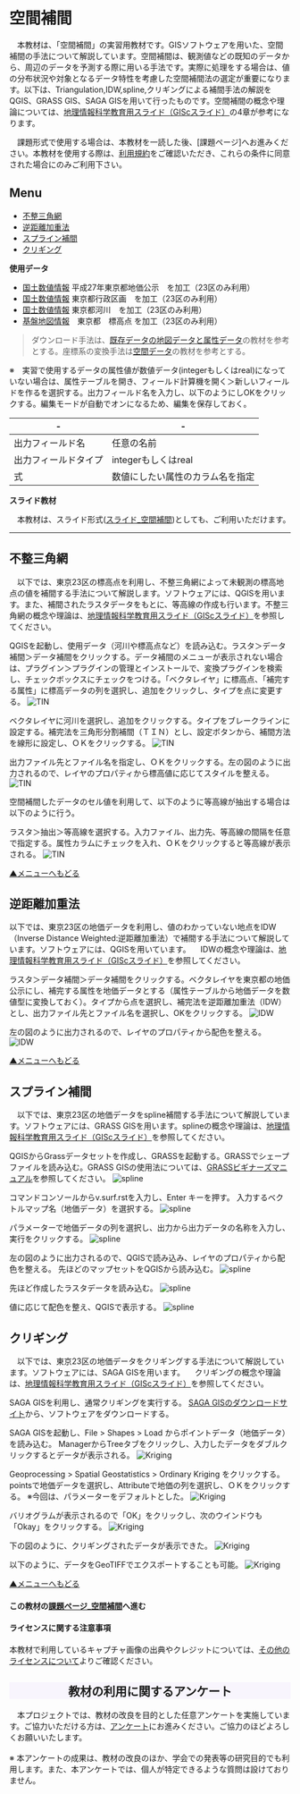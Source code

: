 # 空間補間
　本教材は、「空間補間」の実習用教材です。GISソフトウェアを用いた、空間補間の手法について解説しています。空間補間は、観測値などの既知のデータから、周辺のデータを予測する際に用いる手法です。実際に処理をする場合は、値の分布状況や対象となるデータ特性を考慮した空間補間法の選定が重要になります。以下は、Triangulation,IDW,spline,クリギングによる補間手法の解説をQGIS、GRASS GIS、SAGA GISを用いて行ったものです。空間補間の概念や理論については、[地理情報科学教育用スライド（GIScスライド）]の4章が参考になります。

　課題形式で使用する場合は、本教材を一読した後、[課題ページ]へお進みください。本教材を使用する際は、[利用規約]をご確認いただき、これらの条件に同意された場合にのみご利用下さい。

[地理情報科学教育用スライド（GIScスライド）]:http://curricula.csis.u-tokyo.ac.jp/slide/4.html

**Menu**
------
* [不整三角網](#不整三角網)
* [逆距離加重法](#逆距離加重法)
* [スプライン補間](#スプライン補間)
* [クリギング](#クリギング)

**使用データ**

* [国土数値情報] 平成27年東京都地価公示　を加工（23区のみ利用）
* [国土数値情報] 東京都行政区画　を加工（23区のみ利用）
* [国土数値情報] 東京都河川　を加工（23区のみ利用）
* [基盤地図情報]　東京都　標高点 を加工（23区のみ利用）

>ダウンロード手法は、[既存データの地図データと属性データ]の教材を参考とする。座標系の変換手法は[空間データ]の教材を参考とする。

※　実習で使用するデータの属性値が数値データ(integerもしくはreal)になっていない場合は、属性テーブルを開き、フィールド計算機を開く＞新しいフィールドを作るを選択する。出力フィールド名を入力し、以下のようにしOKをクリックする。編集モードが自動でオンになるため、編集を保存しておく。

|-|-|
|---|---|
|出力フィールド名|任意の名前|
|出力フィールドタイプ|integerもしくはreal|
|式|数値にしたい属性のカラム名を指定|

**スライド教材**

　本教材は、スライド形式([スライド_空間補間])としても、ご利用いただけます。

----------

## 不整三角網
　以下では、東京23区の標高点を利用し、不整三角網によって未観測の標高地点の値を補間する手法について解説します。ソフトウェアには、QGISを用います。また、補間されたラスタデータをもとに、等高線の作成も行います。不整三角網の概念や理論は、[地理情報科学教育用スライド（GIScスライド）]を参照してください。

QGISを起動し、使用データ（河川や標高点など）を読み込む。ラスタ＞データ補間＞データ補間をクリックする。データ補間のメニューが表示されない場合は、プラグイン＞プラグインの管理とインストールで、変換プラグインを検索し、チェックボックスにチェックをつける。「ベクタレイヤ」に標高点、「補完する属性」に標高データの列を選択し、追加をクリックし、タイプを点に変更する。
![TIN](./pic_qgis2_8/18pic_1.png)


ベクタレイヤに河川を選択し、追加をクリックする。タイプをブレークラインに設定する。補完法を三角形分割補間（ＴＩＮ）とし、設定ボタンから、補間方法を線形に設定し、ＯＫをクリックする。
![TIN](./pic_qgis2_8/18pic_2.png)


出力ファイル先とファイル名を指定し、ＯＫをクリックする。左の図のように出力されるので、レイヤのプロパティから標高値に応じてスタイルを整える。
![TIN](./pic_qgis2_8/18pic_3.png)


空間補間したデータのセル値を利用して、以下のように等高線が抽出する場合は以下のように行う。

ラスタ＞抽出＞等高線を選択する。入力ファイル、出力先、等高線の間隔を任意で指定する。属性カラムにチェックを入れ、ＯＫをクリックすると等高線が表示される。
![TIN](./pic_qgis2_8/18pic_4.png)

[▲メニューへもどる]

## 逆距離加重法
以下では、東京23区の地価データを利用し、値のわかっていない地点をIDW（Inverse Distance Weighted:逆距離加重法）で補間する手法について解説しています。ソフトウェアには、QGISを用いています。
　IDWの概念や理論は、[地理情報科学教育用スライド（GIScスライド）]を参照してください。

ラスタ＞データ補間＞データ補間をクリックする。ベクタレイヤを東京都の地価公示にし、補完する属性を地価データとする（属性テーブルから地価データを数値型に変換しておく）。タイプから点を選択し、補完法を逆距離加重法（IDW）とし、出力ファイル先とファイル名を選択し、OKをクリックする。
![IDW](./pic_qgis2_8/18pic_5.png)

左の図のように出力されるので、レイヤのプロパティから配色を整える。
![IDW](./pic_qgis2_8/18pic_6.png)

[▲メニューへもどる]

## スプライン補間
　以下では、東京23区の地価データをspline補間する手法について解説しています。ソフトウェアには、GRASS GISを用います。splineの概念や理論は、[地理情報科学教育用スライド（GIScスライド）]を参照してください。

QGISからGrassデータセットを作成し、GRASSを起動する。GRASSでシェープファイルを読み込む。GRASS GISの使用法については、[GRASSビギナーズマニュアル]を参照してください。
![spline](./pic_qgis2_8/18pic_7.png)

コマンドコンソールからv.surf.rstを入力し、Enter キーを押す。
入力するベクトルマップ名（地価データ）を選択する。
![spline](./pic_qgis2_8/18pic_8.png)

パラメーターで地価データの列を選択し、出力から出力データの名称を入力し、実行をクリックする。
![spline](./pic_qgis2_8/18pic_9.png)

左の図のように出力されるので、QGISで読み込み、レイヤのプロパティから配色を整える。
先ほどのマップセットをQGISから読み込む。
![spline](./pic_qgis2_8/18pic_10.png)

先ほど作成したラスタデータを読み込む。
![spline](./pic_qgis2_8/18pic_11.png)

値に応じて配色を整え、QGISで表示する。
![spline](./pic_qgis2_8/18pic_12.png)

## クリギング
　以下では、東京23区の地価データをクリギングする手法について解説しています。ソフトウェアには、SAGA GISを用います。
　クリギングの概念や理論は、[地理情報科学教育用スライド（GIScスライド）]を参照してください。

SAGA GISを利用し、通常クリギングを実行する。
[SAGA GISのダウンロードサイト](https://sourceforge.net/projects/saga-gis/files/)から、ソフトウェアをダウンロードする。

SAGA GISを起動し、File > Shapes > Load からポイントデータ（地価データ）を読み込む。
ManagerからTreeタブをクリックし、入力したデータをダブルクリックするとデータが表示される。
![Kriging](./pic_qgis2_8/18pic_13.png)

Geoprocessing > Spatial Geostatistics > Ordinary Kriging をクリックする。
pointsで地価データを選択し、Attributeで地価の列を選択し、ＯＫをクリックする。
※今回は、パラメーターをデフォルトとした。
![Kriging](./pic_qgis2_8/18pic_14.png)

バリオグラムが表示されるので「OK」をクリックし、次のウインドウも「Okay」をクリックする。
![Kriging](./pic_qgis2_8/18pic_15.png)

下の図のように、クリギングされたデータが表示できた。
![Kriging](./pic_qgis2_8/18pic_16.png)

以下のように、データをGeoTIFFでエクスポートすることも可能。
![Kriging](./pic_qgis2_8/18pic_17.png)

[▲メニューへもどる]

#### この教材の[課題ページ_空間補間]へ進む

#### ライセンスに関する注意事項
本教材で利用しているキャプチャ画像の出典やクレジットについては、[その他のライセンスについて]よりご確認ください。

[▲メニューへもどる]:./18.md#Menu
[利用規約]:../../policy.md
[その他のライセンスについて]:../license.md
[よくある質問とエラー]:../questions/questions.md

[GISの基本概念]:../00/00_qgis2_8.md
[QGISビギナーズマニュアル]:../QGIS/QGIS_qgis2_8.md
[GRASSビギナーズマニュアル]:../GRASS/GRASS_qgis2_8.md
[リモートセンシングとその解析]:../06/06_qgis2_8.md
[既存データの地図データと属性データ]:../07/07_qgis2_8.md
[空間データ]:../08/08_qgis2_8.md
[空間データベース]:../09/09_qgis2_8.md
[空間データの統合・修正]:../10/10_qgis2_8.md
[基本的な空間解析]:../11/11_qgis2_8.md
[ネットワーク分析]:../12/12_qgis2_8.md
[領域分析]:../13/13_qgis2_8.md
[点データの分析]:../14/14_qgis2_8.md
[ラスタデータの分析]:../15/15_qgis2_8.md
[傾向面分析]:../16/16_qgis2_8.md
[空間的自己相関]:../17/17_qgis2_8.md
[空間補間]:../18/18_qgis2_8.md
[空間相関分析]:../19/19_qgis2_8.md
[空間分析におけるスケール]:../20/20_qgis2_8.md
[視覚的伝達]:../21/21_qgis2_8.md
[参加型GISと社会貢献]:../26/26_qgis2_8.md

[地理院地図]:https://maps.gsi.go.jp
[e-Stat]:https://www.e-stat.go.jp/
[国土数値情報]:http://nlftp.mlit.go.jp/ksj/
[基盤地図情報]:http://www.gsi.go.jp/kiban/
[地理院タイル]:http://maps.gsi.go.jp/development/ichiran.html

[スライド_空間補間]:https://github.com/gis-oer/gis-oer/raw/master/materials/archive/previous_contents/18/18_qgis2_8.pptx

[課題ページ_QGISビギナーズマニュアル]:../tasks/t_qgis_entry.md
[課題ページ_GRASSビギナーズマニュアル]:../tasks/t_grass_entry.md
[課題ページ_リモートセンシングとその解析]:../tasks/t_06.md
[課題ページ_既存データの地図データと属性データ]:../tasks/t_07.md
[課題ページ_空間データ]:../tasks/t_08.md
[課題ページ_空間データベース]:../tasks/t_09.md
[課題ページ_空間データの統合・修正]:../tasks/t_10.md
[課題ページ_基本的な空間解析]:../tasks/t_11.md
[課題ページ_ネットワーク分析]:../tasks/t_12.md
[課題ページ_基本的な空間解析]:../tasks/t_13.md
[課題ページ_点データの分析]:../tasks/t_14.md
[課題ページ_ラスタデータの分析]:../tasks/t_15.md
[課題ページ_空間補間]:../tasks/t_18.md
[課題ページ_視覚的伝達]:../tasks/t_21.md
[課題ページ_参加型GISと社会貢献]:../tasks/t_26.md
<h2 style="background-color:#F8F5FD;text-align:center;">教材の利用に関するアンケート</h2>　本プロジェクトでは、教材の改良を目的とした任意アンケートを実施しています。ご協力いただける方は、<a href="https://customform.jp/form/input/14328/">アンケート</a>にお進みください。ご協力のほどよろしくお願いいたします。<br><br>※ 本アンケートの成果は、教材の改良のほか、学会での発表等の研究目的でも利用します。また、本アンケートでは、個人が特定できるような質問は設けておりません。
